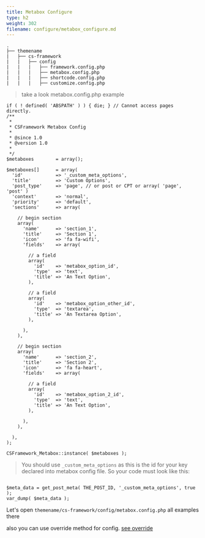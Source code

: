 ```yaml
---
title: Metabox Configure
type: h2
weight: 302
filename: configure/metabox_configure.md
---
```


```
.
├── themename
|   ├── cs-framework
|   |   ├── config
|   |   |   ├── framework.config.php
|   |   |   ├── metabox.config.php
|   |   |   ├── shortcode.config.php
|   |   |   ├── customize.config.php
```

> take a look metabox.config.php example

```php?start_inline=1
if ( ! defined( 'ABSPATH' ) ) { die; } // Cannot access pages directly.
/**
 *
 * CSFramework Metabox Config
 *
 * @since 1.0
 * @version 1.0
 *
 */
$metaboxes        = array();

$metaboxes[]      = array(
  'id'            => '_custom_meta_options',
  'title'         => 'Custom Options',
  'post_type'     => 'page', // or post or CPT or array( 'page', 'post' )
  'context'       => 'normal',
  'priority'      => 'default',
  'sections'      => array(

    // begin section
    array(
      'name'      => 'section_1',
      'title'     => 'Section 1',
      'icon'      => 'fa fa-wifi',
      'fields'    => array(

        // a field
        array(
          'id'    => 'metabox_option_id',
          'type'  => 'text',
          'title' => 'An Text Option',
        ),

        // a field
        array(
          'id'    => 'metabox_option_other_id',
          'type'  => 'textarea',
          'title' => 'An Textarea Option',
        ),

      ),
    ),

    // begin section
    array(
      'name'      => 'section_2',
      'title'     => 'Section 2',
      'icon'      => 'fa fa-heart',
      'fields'    => array(

        // a field
        array(
          'id'    => 'metabox_option_2_id',
          'type'  => 'text',
          'title' => 'An Text Option',
        ),

      ),
    ),

  ),
);

CSFramework_Metabox::instance( $metaboxes );
```

> You should use `_custom_meta_options` as this is the id for your key declared into metabox config file. So your code must look like this:

```php?start_inline=1

$meta_data = get_post_meta( THE_POST_ID, '_custom_meta_options', true );
var_dump( $meta_data );
```


Let's open `themename/cs-framework/config/metabox.config.php` all examples there

also you can use override method for config. [see override](#override-configure)
